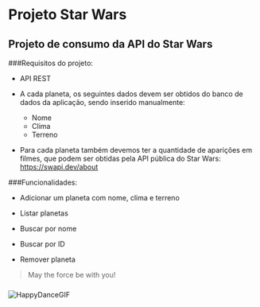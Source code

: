 # Projeto Star Wars
## Projeto de consumo da API do Star Wars

###Requisitos do projeto:

- API REST

- A cada planeta, os seguintes dados devem ser obtidos do banco de dados da aplicação, sendo inserido manualmente:
    - Nome
    - Clima
    - Terreno
- Para cada planeta também devemos ter a quantidade de aparições em filmes, que podem ser obtidas pela API pública do Star Wars: https://swapi.dev/about


###Funcionalidades:

- Adicionar um planeta com nome, clima e terreno

- Listar planetas

- Buscar por nome

- Buscar por ID

- Remover planeta


> May the force be with you! 

###

![HappyDanceGIF](https://user-images.githubusercontent.com/62210285/232477149-ddc90cb7-13f8-4177-8bab-6c8442d46ddf.gif)

